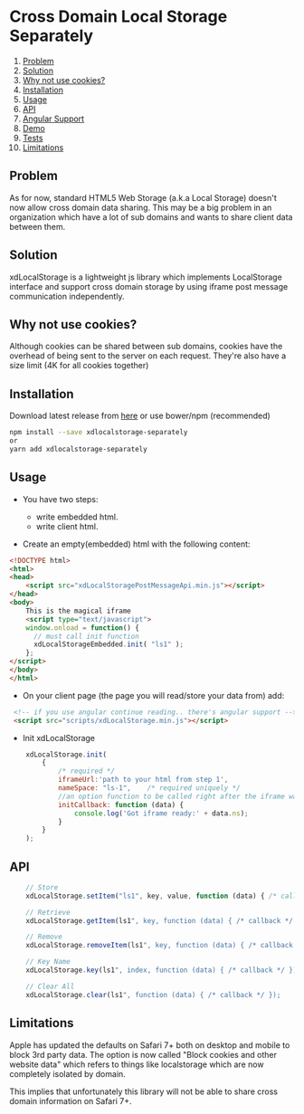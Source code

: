 Cross Domain Local Storage Separately
==========================

1. [Problem](#problem)
2. [Solution](#solution)
3. [Why not use cookies?](#why-not-use-cookies)
4. [Installation](#installation)
5. [Usage](#usage)
6. [API](#api)
8. [Angular Support](#angular-support)
9. [Demo](#demo)
10. [Tests](#tests)
11. [Limitations](#limitations)


## Problem

As for now, standard HTML5 Web Storage (a.k.a Local Storage) doesn't now allow cross domain data sharing.
This may be a big problem in an organization which have a lot of sub domains and wants to share client data between them.

## Solution

xdLocalStorage is a lightweight js library which implements LocalStorage interface and support cross domain storage by using iframe post message communication independently.

## Why not use cookies?

Although cookies can be shared between sub domains, cookies have the overhead of being sent to the server on each request.
They're also have a size limit (4K for all cookies together)

## Installation

Download latest release from [here](https://github.com/fantajeon/cross-domain-local-storage-separately/dist) or use bower/npm (recommended)
```sh
npm install --save xdlocalstorage-separately
or
yarn add xdlocalstorage-separately
```

## Usage

- You have two steps: 
  - write embedded html.
  - write client html.

- Create an empty(embedded) html with the following content:

```html
<!DOCTYPE html>
<html>
<head>
    <script src="xdLocalStoragePostMessageApi.min.js"></script>
</head>
<body>
    This is the magical iframe
    <script type="text/javascript">
    window.onload = function() {
      // must call init function
      xdLocalStorageEmbedded.init( "ls1" );
    };
</script>
</body>
</html>
```

- On your client page (the page you will read/store your data from) add:

```html
 <!-- if you use angular continue reading.. there's angular support -->
 <script src="scripts/xdLocalStorage.min.js"></script>
```

- Init xdLocalStorage

```js
    xdLocalStorage.init(
        {
            /* required */
            iframeUrl:'path to your html from step 1',
            nameSpace: "ls-1",    /* required uniquely */
            //an option function to be called right after the iframe was loaded and ready for action
            initCallback: function (data) {
                console.log('Got iframe ready:' + data.ns);
            }
        }
    );
```

## API

```js
    // Store
    xdLocalStorage.setItem("ls1", key, value, function (data) { /* callback */ });

    // Retrieve
    xdLocalStorage.getItem(ls1", key, function (data) { /* callback */ });

    // Remove
    xdLocalStorage.removeItem(ls1", key, function (data) { /* callback */ });

    // Key Name
    xdLocalStorage.key(ls1", index, function (data) { /* callback */ });

    // Clear All
    xdLocalStorage.clear(ls1", function (data) { /* callback */ });
```

## Limitations

Apple has updated the defaults on Safari 7+ both on desktop and mobile to block 3rd party data. The option is now called "Block cookies and other website data" which refers to things like localstorage which are now completely isolated by domain.

This implies that unfortunately this library will not be able to share cross domain information on Safari 7+. 

